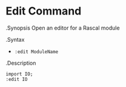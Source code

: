 # Edit Command

.Synopsis
Open an editor for a Rascal module

.Syntax
* `:edit ModuleName`  

.Description

```rascal-shell
import IO;
:edit IO
```

